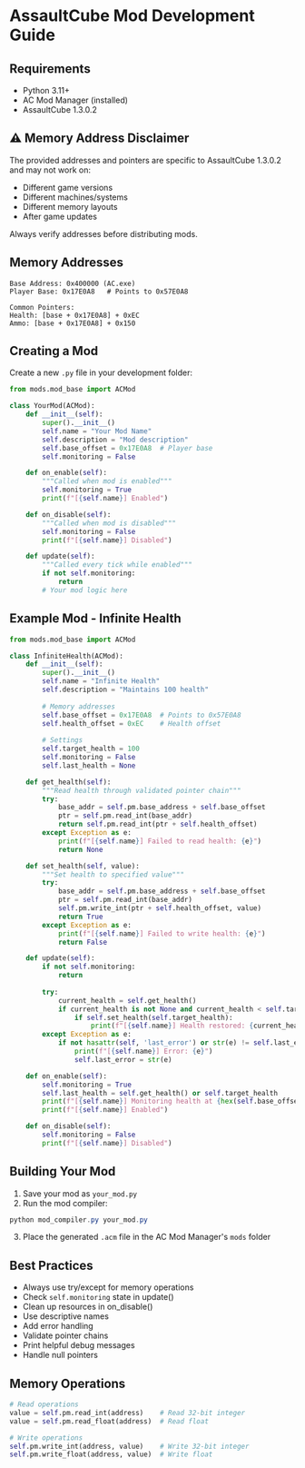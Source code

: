 # AssaultCube Mod Development Guide

## Requirements
- Python 3.11+
- AC Mod Manager (installed)
- AssaultCube 1.3.0.2

## ⚠️ Memory Address Disclaimer
The provided addresses and pointers are specific to AssaultCube 1.3.0.2 and may not work on:
- Different game versions
- Different machines/systems
- Different memory layouts
- After game updates

Always verify addresses before distributing mods.

## Memory Addresses
```
Base Address: 0x400000 (AC.exe)
Player Base: 0x17E0A8   # Points to 0x57E0A8

Common Pointers:
Health: [base + 0x17E0A8] + 0xEC
Ammo: [base + 0x17E0A8] + 0x150
```

## Creating a Mod
Create a new `.py` file in your development folder:

```python
from mods.mod_base import ACMod

class YourMod(ACMod):
    def __init__(self):
        super().__init__()
        self.name = "Your Mod Name"
        self.description = "Mod description"
        self.base_offset = 0x17E0A8  # Player base
        self.monitoring = False

    def on_enable(self):
        """Called when mod is enabled"""
        self.monitoring = True
        print(f"[{self.name}] Enabled")

    def on_disable(self):
        """Called when mod is disabled"""
        self.monitoring = False
        print(f"[{self.name}] Disabled")

    def update(self):
        """Called every tick while enabled"""
        if not self.monitoring:
            return
        # Your mod logic here
```

## Example Mod - Infinite Health

```python
from mods.mod_base import ACMod

class InfiniteHealth(ACMod):
    def __init__(self):
        super().__init__()
        self.name = "Infinite Health"
        self.description = "Maintains 100 health"
        
        # Memory addresses
        self.base_offset = 0x17E0A8  # Points to 0x57E0A8
        self.health_offset = 0xEC    # Health offset
        
        # Settings
        self.target_health = 100
        self.monitoring = False
        self.last_health = None

    def get_health(self):
        """Read health through validated pointer chain"""
        try:
            base_addr = self.pm.base_address + self.base_offset
            ptr = self.pm.read_int(base_addr)
            return self.pm.read_int(ptr + self.health_offset)
        except Exception as e:
            print(f"[{self.name}] Failed to read health: {e}")
            return None

    def set_health(self, value):
        """Set health to specified value"""
        try:
            base_addr = self.pm.base_address + self.base_offset
            ptr = self.pm.read_int(base_addr)
            self.pm.write_int(ptr + self.health_offset, value)
            return True
        except Exception as e:
            print(f"[{self.name}] Failed to write health: {e}")
            return False

    def update(self):
        if not self.monitoring:
            return
            
        try:
            current_health = self.get_health()
            if current_health is not None and current_health < self.target_health:
                if self.set_health(self.target_health):
                    print(f"[{self.name}] Health restored: {current_health} -> {self.target_health}")
        except Exception as e:
            if not hasattr(self, 'last_error') or str(e) != self.last_error:
                print(f"[{self.name}] Error: {e}")
                self.last_error = str(e)

    def on_enable(self):
        self.monitoring = True
        self.last_health = self.get_health() or self.target_health
        print(f"[{self.name}] Monitoring health at {hex(self.base_offset)} -> [ptr + {hex(self.health_offset)}]")
        print(f"[{self.name}] Enabled")

    def on_disable(self):
        self.monitoring = False
        print(f"[{self.name}] Disabled")
```

## Building Your Mod

1. Save your mod as `your_mod.py`
2. Run the mod compiler:
```powershell
python mod_compiler.py your_mod.py
```
3. Place the generated `.acm` file in the AC Mod Manager's `mods` folder

## Best Practices
- Always use try/except for memory operations
- Check `self.monitoring` state in update()
- Clean up resources in on_disable()
- Use descriptive names
- Add error handling
- Validate pointer chains
- Print helpful debug messages
- Handle null pointers

## Memory Operations
```python
# Read operations
value = self.pm.read_int(address)    # Read 32-bit integer
value = self.pm.read_float(address)  # Read float

# Write operations
self.pm.write_int(address, value)    # Write 32-bit integer
self.pm.write_float(address, value)  # Write float
```
